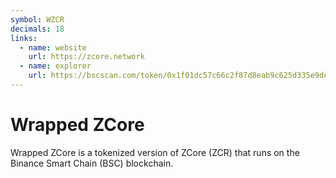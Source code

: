 ```yaml
---
symbol: WZCR
decimals: 18
links:
  - name: website
    url: https://zcore.network
  - name: explorer
    url: https://bscscan.com/token/0x1f01dc57c66c2f87d8eab9c625d335e9defe6912
---
```


# Wrapped ZCore

Wrapped ZCore is a tokenized version of ZCore (ZCR) that runs on the Binance Smart Chain (BSC) blockchain.
